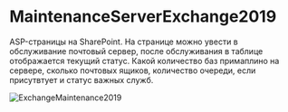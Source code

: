 # MaintenanceServerExchange2019
ASP-страницы на SharePoint.
На странице можно увести в обслуживание почтовый сервер, после обслуживания в таблице отображается текущий статус. Какой количество баз примаплино на сервере, сколько почтовых ящиков, количество очереди, если присутвтует и статус важных служб.

![ExchangeMaintenance2019](https://user-images.githubusercontent.com/30699602/125200693-4f662c80-e296-11eb-9f85-cc3341adcc33.jpg)
